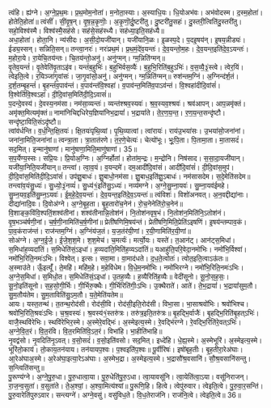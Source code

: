 

  
त्वंहि। ह्य॑ग्ने। अ॒ग्ने॒प्र॒थ॒मः। प्र॒थ॒मोम॒नोता॑। म॒नोता॒स्याः। अ॒स्याधि॒यः। धि॒योअभ॑वः। अभ॑वोदस्म। द॒स्म॒होता॑। होतेति॒होता॑॥ त्वंसीं॑। सीं॒वृ॒ष॒न्। वृ॒ष॒न्न॒कृ॒णॊः॒। अ॒कृ॒णॊ॒र्दु॒ष्टरी॑तु। दु॒ष्टरी॑तु॒सहः॑। दु॒स्तरी॒त्विति॑दु॒स्तरी॑तु। सहो॒विश्व॑स्मै। विश्व॑स्मै॒सह॑से। सह॑से॒सह॑स्ध्यै। सह॑ध्या॒इति॒सह॑ध्यै॥  
अधा॒होता॑। होता॒नि। न्य॑सीदः। अ॒सी॒दो॒यजी॑यान्। यजी॑यानि॒ळः। इ॒ळस्प॒दे। प॒दइ॒षय॑न्। इ॒षय॒न्नीड्यः॑। ईड्य॒स्सन्। सन्निति॒सन्॥ तन्त्वा॒नरः॑। नरः॑प्रथ॒मं। प्र॒थ॒मं॒दे॑व॒यन्तः॑। दे॒व॒यन्तो॒म॒हः। दे॒व॒यन्त॒इति॑दे॒व॒ऽयन्तः॑। म॒होरा॒ये। रा॒येचि॒तय॑न्तः। चि॒तय॑न्तो॒अनु॑। अनु॑ग्मन्। ग्म॒न्निति॑ग्मन्॥  
वृ॒तेव॒यन्तं॑। वृ॒तेवेति॑वृ॒ताऽइ॑व। यन्तं॑ब॒हुभिः॑। ब॒हुभि॑र्वस॒व्यैः॑। ब॒हुभि॒रिति॑ब॒हुऽभिः॑। व॒स॒व्यै॒३॒॑स्त्वे। त्वेर॒यिं। त्वेइति॒त्वे। र॒यिञ्जा॑गृ॒वांसः॑। जा॒गृ॒वांसो॒अनु॑। अनु॑ग्मन्। ग्म॒न्निति॑ग्मन्॥ रुश॑न्तम॒ग्निं। अ॒ग्निन्द॑र्श॒तं। द॒र्श॒तम्बृ॒हन्तं॑। बृ॒हन्तं॑व॒पाव॑न्तं। व॒पाव॑न्तंवि॒श्वहा॑। व॒पाव॑न्त॒मिति॑व॒पाऽव॑न्तं। वि॒श्वहा॑दीदि॒वांसं॑। वि॒श्वेति॑वि॒श्वऽहा॑। दी॒दि॒वांस॒मिति॑दी॒दि॒ऽवासं॑॥  
प॒दन्दे॒वस्य॑। दे॒वस्य॒नम॑सा। नम॑सा॒व्यन्तः॑। व्यन्त॑श्श्रव॒स्यवः॑। श्र॒व॒स्यव॒श्श्रवः॑। श्रव॑आपन्। आप॒न्नमृ॑क्तं। अमृ॑क्त॒मित्यमृ॑क्तं॥ नामा॑निचिद्दधिरेय॒ज्ञिया॑निभ॒द्रायां॑। भ॒द्रायां॑ते। ते॒र॒ण॒य॒न्त॒। र॒ण॒य॒न्त॒सन्दृ॑ष्टौ। सन्दृ॑ष्टा॒विति॒संऽदृ॑ष्टौ॥  
त्वांव॑र्धन्ति। व॒र्ध॒न्ति॒क्षि॒तयः॑। क्षि॒तयः॑पृथि॒व्यां। पृ॒थि॒व्यात्वां। त्वांरायः॑। राय॑उ॒भया॑सः। उ॒भया॑सो॒जना॑नां। जना॑ना॒मिति॒जना॑नां॥ त्वन्त्रा॒ता। त्रा॒तात॑रणे। त॒र॒णे॒चेत्यः॑। चेत्यो॑भूः। भूः॒पि॒ता। पि॒तामा॒ता। मा॒तासदं॑। सद॒मित्। इन्मानु॑षाणां। मानु॑षाणा॒मिति॒माणु॑षाणां। 35॥  
स॒प॒र्येण्य॒स्सः। सप्रि॒यः। प्रि॒योअ॒ग्निः। अ॒ग्निर्होता॑। होता॑म॒न्द्रः। म॒न्द्रोनि। निष॑साद। स॒सा॒दा॒यजी॑यान्। यजी॑या॒निति॒यजी॑यान्॥ तन्त्वा॑। त्वा॒व॒यं। व॒यन्दमे॑। दम॒आदी॑दि॒वांसं॑। आदी॑दि॒वांसं॑। दी॒दि॒वांस॒मुप॑। दी॒दि॒वांस॒मिति॑दी॒दि॒ऽवांसं॑। उप॑ज्ञु॒बाधः॑। ज्ञु॒बाधो॒नम॑सा। ज्ञु॒बाध॒इति॑ज्ञु॒ऽबाधः॑। नम॑सासदेम। स॒दे॒मेति॑सदेम॥  
तन्त्वा॑व॒यंसु॒ध्यः॑। सु॒ध्यो॒३॒॑नव्यं॑। सु॒ध्य॑१॒॑इति॑सु॒ऽध्यः॑। नव्य॑मग्ने। अ॒ग्ने॒सु॒म्ना॒यवः॑। सु॒म्ना॒यव॑ईमहे। सु॒म्न॒यव॒इति॑सु॒म्न॒ऽयवः॑। ई॒म॒हे॒दे॒व॒यन्तः॑। दे॒व॒यन्त॒इति॑दे॒व॒ऽयन्तः॑॥ त्वंविशः॑। विशो॑अनवत्। अ॒न॒वद्दीद्या॑नाः। दीद्या॑नादि॒वः। दि॒वोअ॑ग्ने। अ॒ग्ने॒बृ॒ह॒ता। बृ॒ह॒तारो॑च॒नेन॑। रो॒च॒नेनेति॑रो॒च॒नेन॑॥  
वि॒शाङ्क॒विंवि॒श्पतिं॒शश्व॑तीनां। शश्व॑तीनान्नि॒तोश॑नं। नि॒तोश॑नवृष॒भं। नि॒तोश॑न॒मिति॑नि॒ऽतोश॑नं। वृ॒ष॒भञ्च॑र्षणी॒नां। च॒र्ष॒णी॒नामिति॑च॒र्ष॒णीनां॥ प्रेती॑षणिमि॒षय॑न्तं। प्रेती॑षणि॒मिति॒प्रेति॑ऽइषणिं। इ॒षय॑न्तम्पाव॒कं। पा॒व॒कंराज॑न्तं। राज॑न्तम॒ग्निं। अ॒ग्निंय॑ज॒तं। य॒ज॒तंर॑यी॒णां। र॒यी॒णामिति॑र॒यी॒णां॥  
सोअ॑ग्ने। अ॒ग्न॒ई॒जे॒। ई॒जे॒श॒श॒मे। श॒श॒मेच॑। च॒मर्त्यः॑। मर्त्यो॒यः। यस्ते॑। त॒आन॑ट्। आन॑ट्स॒मिधा॑। स॒मिधा॑ह॒व्यदा॑तिं। स॒मिधेति॑सं॒ऽइधा॑। ह॒व्यदा॑ति॒मिति॑ह॒व्यऽदा॑तिं॥ यआहु॑ति॒परि॒वेदा॒नमो॑भिः। नमो॑भि॒र्विश्वा॑। नमो॑भि॒रिति॒नमः॑ऽभिः। विश्वेत्। इत्सः। सवा॒मा। वा॒माद॑धते। द॒ध॒ते॒त्वोतः॑। त्वोत॒इति॒त्वाऽऊ॑तः॥  
अ॒स्माउ॑ते। ऊँ॒इत्यूँ॑। ते॒महि॑। महि॑म॒हे। म॒हेवि॑धेम। वि॒धे॒म॒नमो॑भिः। नमो॑भिरग्ने। नमो॑भि॒रिति॒नमः॑ऽभिः। अ॒ग्ने॒स॒मिधा॑। स॒मिधो॒त। स॒मिधेति॑सं॒ऽइधा॑। उ॒तह॒व्यैः। ह॒व्यैरिति॑ह॒व्यैः॥ वेदी॑सूनो। सू॒नो॒स॒ह॒सः॒। सू॒नो॒इति॑सूनो। स॒ह॒सो॒गी॒र्भिः। गी॒र्भिरु॒क्थैः। गी॒र्भिरिति॑गीः॒ऽभिः। उ॒क्थैराते॑। आते॑। ते॒भ॒द्रायां॑। भ॒द्रायां॑सुम॒तौ। सु॒म॒तौय॑तेम। सु॒म॒ताविति॑सु॒ऽम॒तौ। य॒ते॒मेति॑यतेम॥  
आयः। यस्त॒तन्थ॑। त॒तन्थ॒रोद॑सी। रोद॑सी॒वि। रोद॑सी॒इति॒रोद॑सी। विभा॒सा। भा॒साश्रवो॑भिः। श्रवो॑भिश्च। श्रवो॑भि॒रिति॒श्रवः॑ऽभिः। च॒श्र॒वस्यः॑। श्र॒वस्य॑१॒॑स्तरु॑त्रः। तरु॑त्र॒इति॒तरु॑त्रः॥ बृ॒हद्भि॒र्वाजैः॑। बृ॒हद्भि॒रिति॑बृ॒हत्ऽभिः॑। वाजै॒स्थवि॑रेभिः। स्थवि॑रेभिर॒स्मे। अ॒स्मेरे॒वद्भिः॑। अ॒स्मेइत्य॒स्मे। रे॒वद्भि॑रग्ने। रे॒वद्भि॒रिति॑रे॒वत्ऽभिः॑। अ॒ग्ने॒वि॒त॒रं। वि॒त॒रंवि। वि॒त॒रमिति॑वि॒ऽत॒रं। विभा॑हि। भा॒हीति॑भाहि॥  
नृ॒वद्व॑सो। नृ॒वदिति॑नृ॒ऽवत्। व॒सो॒सदं॑। व॒सो॒इति॑वसो। सद॒मित्। इध्दे॑हि। धे॒ह्य॒स्मे। अ॒स्मेभूरि॑। अ॒स्मेइत्य॒स्मे। भूरि॑तो॒काय॑। तो॒काय॒तन॑याय। तन॑यायप॒श्वः। प॒श्वइति॑प॒श्वः॥ पू॒र्वीरिषः॑। इषो॑बृह॒तीः। बृ॒ह॒तीरा॒रेअ॑घाः। आ॒रेअ॑घाअ॒स्मे। अ॒रेअ॑घा॒इत्या॒रेऽअ॑घाः। अ॒स्मेभ॒द्रा। अ॒स्मेइत्य॒स्मे। भ॒द्रासौ॑श्र॒वसानि॑। सौ॒श्र॒वसानि॑सन्तु। स॒न्त्विति॑सन्तु॥  
पु॒रूण्य॑ग्ने। अ॒ग्ने॒पु॒रु॒धा। पु॒रु॒धात्वा॒या। पु॒रु॒धेति॑पु॒रु॒ऽधा। त्वा॒यावसू॑नि। त्वा॒येति॑त्वा॒ऽया। वसू॑निराजन्। रा॒ज॒न्व॒सुता॑। व॒सुता॑ते। ते॒अ॒श्यां॒। अ॒श्या॒मित्य॑श्यां॥ पु॒रूणि॒हि। हित्वे। त्वेपु॑रुवार। त्वेइति॒त्वे। पु॒रु॒वा॒र॒सन्ति॑। पु॒रु॒वारेति॑पुरुऽवार। सन्त्यग्ने॑। अग्ने॒वसु॑। वसु॑विध॒ते। वि॒ध॒तेराज॑नि। राज॑नि॒त्वे। त्वेइति॒त्वे॥ 36॥  

